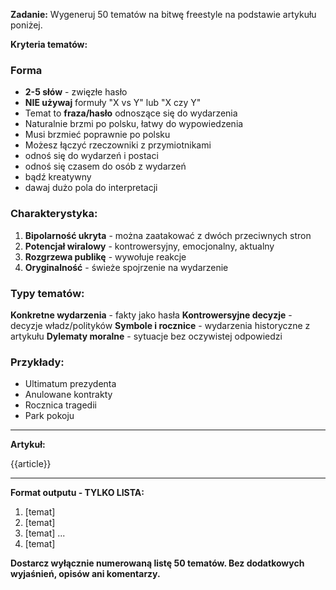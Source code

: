 **Zadanie:** Wygeneruj 50 tematów na bitwę freestyle na podstawie artykułu poniżej.

**Kryteria tematów:**


### Forma
- **2-5 słów** - zwięzłe hasło
- **NIE używaj** formuły "X vs Y" lub "X czy Y"
- Temat to **fraza/hasło** odnoszące się do wydarzenia
- Naturalnie brzmi po polsku, łatwy do wypowiedzenia
- Musi brzmieć poprawnie po polsku
- Możesz łączyć rzeczowniki z przymiotnikami
- odnoś się do wydarzeń i postaci
- odnoś się czasem do osób z wydarzeń
- bądź kreatywny
- dawaj dużo pola do interpretacji

### Charakterystyka:
1. **Bipolarność ukryta** - można zaatakować z dwóch przeciwnych stron
2. **Potencjał wiralowy** - kontrowersyjny, emocjonalny, aktualny
3. **Rozgrzewa publikę** - wywołuje reakcje
4. **Oryginalność** - świeże spojrzenie na wydarzenie

### Typy tematów:

**Konkretne wydarzenia** - fakty jako hasła
**Kontrowersyjne decyzje** - decyzje władz/polityków
**Symbole i rocznice** - wydarzenia historyczne z artykułu
**Dylematy moralne** - sytuacje bez oczywistej odpowiedzi

### Przykłady:
- Ultimatum prezydenta
- Anulowane kontrakty
- Rocznica tragedii
- Park pokoju

***

**Artykuł:**

{{article}}
***

**Format outputu - TYLKO LISTA:**

1. [temat]
2. [temat]
3. [temat]
...
50. [temat]

**Dostarcz wyłącznie numerowaną listę 50 tematów. Bez dodatkowych wyjaśnień, opisów ani komentarzy.**